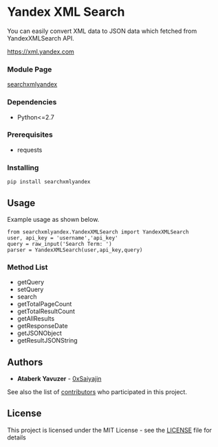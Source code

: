 # Yandex XML Search

You can easily convert XML data to JSON data which fetched from YandexXMLSearch API.

https://xml.yandex.com

### Module Page

[searchxmlyandex](https://pypi.org/project/searchxmlyandex/)

### Dependencies

* Python<=2.7

### Prerequisites

* requests

### Installing
```
pip install searchxmlyandex
```

## Usage

Example usage as shown below.

```
from searchxmlyandex.YandexXMLSearch import YandexXMLSearch
user, api_key = 'username','api_key'
query = raw_input('Search Term: ')
parser = YandexXMLSearch(user,api_key,query)
```

### Method List

* getQuery
* setQuery
* search
* getTotalPageCount
* getTotalResultCount
* getAllResults
* getResponseDate
* getJSONObject
* getResultJSONString

## Authors

* **Ataberk Yavuzer** - [0xSaiyajin](https://github.com/0xSaiyajin)

See also the list of [contributors](https://github.com/0xSaiyajin/searchxmlyandex/contributors) who participated in this project.

## License

This project is licensed under the MIT License - see the [LICENSE](LICENSE) file for details
